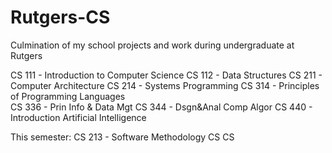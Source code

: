 # Rutgers-CS
Culmination of my school projects and work during undergraduate at Rutgers 

CS 111 - Introduction to Computer Science 
CS 112 - Data Structures
CS 211 - Computer Architecture 
CS 214 - Systems Programming 
CS 314 - Principles of Programming Languages   
CS 336 - Prin Info & Data Mgt 
CS 344 - Dsgn&Anal Comp Algor
CS 440 - Introduction Artificial Intelligence  

This semester: 
CS 213 - Software Methodology
CS 
CS 
